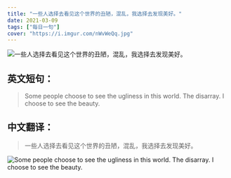 ```yaml
---
title: "一些人选择去看见这个世界的丑陋，混乱，我选择去发现美好。"
date: 2021-03-09
tags: ["每日一句"]
cover: "https://i.imgur.com/nWvWeQq.jpg"
---
```


![一些人选择去看见这个世界的丑陋，混乱，我选择去发现美好。](https://i.imgur.com/Vw8zG2j.jpg)

## 英文短句：
> Some people choose to see the ugliness in this world. The disarray. I choose to see the beauty.

<!--more-->

## 中文翻译：
> 一些人选择去看见这个世界的丑陋，混乱，我选择去发现美好。

![Some people choose to see the ugliness in this world. The disarray. I choose to see the beauty.](https://i.imgur.com/4TfuRJt.jpg)

